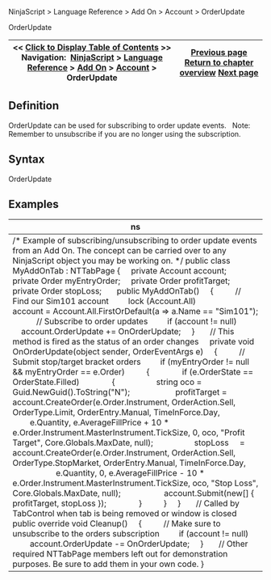 ﻿
NinjaScript > Language Reference > Add On > Account > OrderUpdate

OrderUpdate

| << [Click to Display Table of Contents](orderupdate.md) >> **Navigation:**     [NinjaScript](ninjascript.md) > [Language Reference](language_reference_wip.md) > [Add On](add_on.md) > [Account](account_class.md) > OrderUpdate | [Previous page](orders_account.md) [Return to chapter overview](account_class.md) [Next page](positions_account.md) |
| --- | --- |
## Definition
OrderUpdate can be used for subscribing to order update events.
 
Note: Remember to unsubscribe if you are no longer using the subscription.
 
## Syntax
OrderUpdate

## Examples

| ns |
| --- |
| /* Example of subscribing/unsubscribing to order update events from an Add On. The concept can be carried over to any NinjaScript object you may be working on. */ public class MyAddOnTab : NTTabPage {      private Account account;      private Order myEntryOrder;      private Order profitTarget;      private Order stopLoss;        public MyAddOnTab()      {           // Find our Sim101 account          lock (Account.All)                account = Account.All.FirstOrDefault(a => a.Name == "Sim101");             // Subscribe to order updates          if (account != null)                account.OrderUpdate += OnOrderUpdate;      }        // This method is fired as the status of an order changes      private void OnOrderUpdate(object sender, OrderEventArgs e)      {           // Submit stop/target bracket orders          if (myEntryOrder != null && myEntryOrder == e.Order)           {                if (e.OrderState == OrderState.Filled)                {                    string oco = Guid.NewGuid().ToString("N");                      profitTarget = account.CreateOrder(e.Order.Instrument, OrderAction.Sell, OrderType.Limit, OrderEntry.Manual, TimeInForce.Day,                           e.Quantity, e.AverageFillPrice + 10 * e.Order.Instrument.MasterInstrument.TickSize, 0, oco, "Profit Target", Core.Globals.MaxDate, null);                    stopLoss     = account.CreateOrder(e.Order.Instrument, OrderAction.Sell, OrderType.StopMarket, OrderEntry.Manual, TimeInForce.Day,                           e.Quantity, 0, e.AverageFillPrice - 10 * e.Order.Instrument.MasterInstrument.TickSize, oco, "Stop Loss", Core.Globals.MaxDate, null);                     account.Submit(new[] { profitTarget, stopLoss });                }           }      }        // Called by TabControl when tab is being removed or window is closed      public override void Cleanup()      {           // Make sure to unsubscribe to the orders subscription          if (account != null)               account.OrderUpdate -= OnOrderUpdate;      }        // Other required NTTabPage members left out for demonstration purposes. Be sure to add them in your own code. } |
